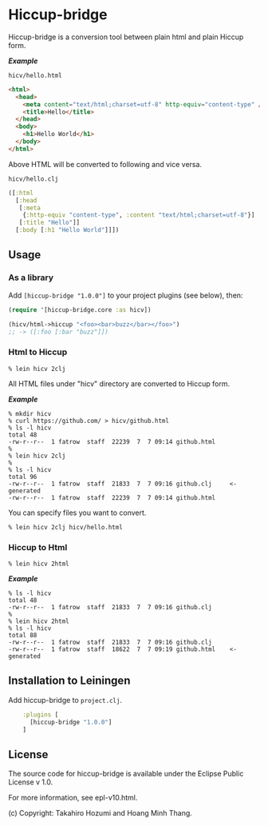# Hiccup-bridge

Hiccup-bridge is a conversion tool between plain html and plain Hiccup form.

***Example***

`hicv/hello.html`

```html
<html>
  <head>
    <meta content="text/html;charset=utf-8" http-equiv="content-type" />
    <title>Hello</title>
  </head>
  <body>
    <h1>Hello World</h1>
  </body>
</html>
```

Above HTML will be converted to following and vice versa.

`hicv/hello.clj`

```clojure
([:html
  [:head
   [:meta
    {:http-equiv "content-type", :content "text/html;charset=utf-8"}]
   [:title "Hello"]]
  [:body [:h1 "Hello World"]]])
```

## Usage
### As a library
Add `[hiccup-bridge "1.0.0"]` to your project plugins (see below), then:

```clojure
(require '[hiccup-bridge.core :as hicv])

(hicv/html->hiccup "<foo><bar>buzz</bar></foo>")
;; -> ([:foo [:bar "buzz"]])
```
### Html to Hiccup

    % lein hicv 2clj

All HTML files under "hicv" directory are converted to Hiccup form.<br>

***Example***

```
% mkdir hicv
% curl https://github.com/ > hicv/github.html
% ls -l hicv
total 48
-rw-r--r--  1 fatrow  staff  22239  7  7 09:14 github.html
%
% lein hicv 2clj
%
% ls -l hicv
total 96
-rw-r--r--  1 fatrow  staff  21833  7  7 09:16 github.clj     <- generated
-rw-r--r--  1 fatrow  staff  22239  7  7 09:14 github.html
```

You can specify files you want to convert.

    % lein hicv 2clj hicv/hello.html

### Hiccup to Html

    % lein hicv 2html

***Example***

```
% ls -l hicv
total 48
-rw-r--r--  1 fatrow  staff  21833  7  7 09:16 github.clj
%
% lein hicv 2html
% ls -l hicv
total 88
-rw-r--r--  1 fatrow  staff  21833  7  7 09:16 github.clj
-rw-r--r--  1 fatrow  staff  18622  7  7 09:19 github.html    <- generated
```

## Installation to Leiningen
Add hiccup-bridge to `project.clj`.

```clojure
    :plugins [
      [hiccup-bridge "1.0.0"]
    ]
```

## License

The source code for hiccup-bridge is available under the Eclipse
Public License v 1.0.

For more information, see epl-v10.html.

(c) Copyright: Takahiro Hozumi and Hoang Minh Thang.
